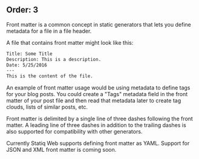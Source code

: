Order: 3
---
Front matter is a common concept in static generators that lets you define metadata for a file in a file header.

A file that contains front matter might look like this:

``` txt
Title: Some Title
Description: This is a description.
Date: 5/25/2016
---
This is the content of the file.
```

An example of front matter usage would be using metadata to define tags for your blog posts. You could create a "Tags" metadata field in the front matter of your post file and then read that metadata later to create tag clouds, lists of similar posts, etc.

Front matter is delimited by a single line of three dashes following the front matter. A leading line of three dashes in addition to the trailing dashes is also supported for compatibility with other generators.

Currently Statiq Web supports defining front matter as YAML. Support for JSON and XML front matter is coming soon.